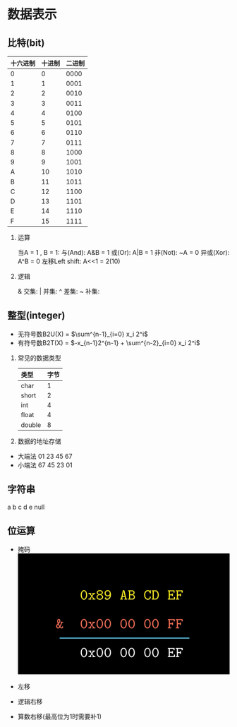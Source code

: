 # 数据表示

## 比特(bit)
| 十六进制 | 十进制 | 二进制 |
| --- | --- | --- |
| 0 | 0 | 0000 |
| 1 | 1 | 0001 |
| 2 | 2 | 0010 |
| 3 | 3 | 0011 |
| 4 | 4 | 0100 |
| 5 | 5 | 0101 |
| 6 | 6 | 0110 |
| 7 | 7 | 0111 |
| 8 | 8 | 1000 |
| 9 | 9 | 1001 |
| A | 10| 1010 |
| B | 11| 1011 |
| C | 12| 1100 |
| D | 13| 1101 |
| E | 14| 1110 |
| F | 15| 1111 |

1. 运算 

    当A = 1 , B = 1:
    与(And): A&B = 1
    或(Or): A|B = 1
    非(Not): ~A = 0
    异或(Xor): A^B = 0
    左移Left shift: A<<1 = 2(10)

2. 逻辑

    & 交集: 
    | 并集: 
    ^ 差集: 
    ~ 补集: 

## 整型(integer)
- 无符号数B2U(X) = $\sum^{n-1}_{i=0} x_i 2^i$
- 有符号数B2T(X) = $-x_{n-1}2^{n-1} + \sum^{n-2}_{i=0} x_i 2^i$

1. 常见的数据类型

    | 类型 | 字节 |
    | ---  | --- |
    | char | 1 |
    | short| 2 |
    | int  | 4 |
    | float | 4 |
    | double| 8 |

2. 数据的地址存储

- 大端法
  01 23 45 67
- 小端法
  67 45 23 01

## 字符串
 a b c d e null

## 位运算
- 掩码
![](./images/2024-03-02-19-46-52.png)

- 左移
- 逻辑右移
- 算数右移(最高位为1时需要补1)

